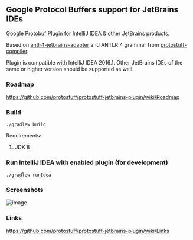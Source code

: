 ## Google Protocol Buffers support for JetBrains IDEs

Google Protobuf Plugin for IntelliJ IDEA & other JetBrains products.

Based on [antlr4-jetbrains-adapter](https://github.com/antlr/jetbrains/) and ANTLR 4 grammar from [protostuff-compiler](https://github.com/protostuff/protostuff-compiler/tree/master/protostuff-parser/src/main/antlr4/io/protostuff/compiler/parser).

Plugin is compatible with IntelliJ IDEA 2016.1. Other JetBrains IDEs of the same or higher version should be supported as well. 

### Roadmap

https://github.com/protostuff/protostuff-jetbrains-plugin/wiki/Roadmap

### Build

```
./gradlew build
```

Requirements:

1. JDK 8

### Run IntelliJ IDEA with enabled plugin (for development)

```
./gradlew runIdea
```

### Screenshots

![image](https://github.com/protostuff/protostuff-jetbrains-plugin/wiki/sample.png)

### Links

https://github.com/protostuff/protostuff-jetbrains-plugin/wiki/Links
